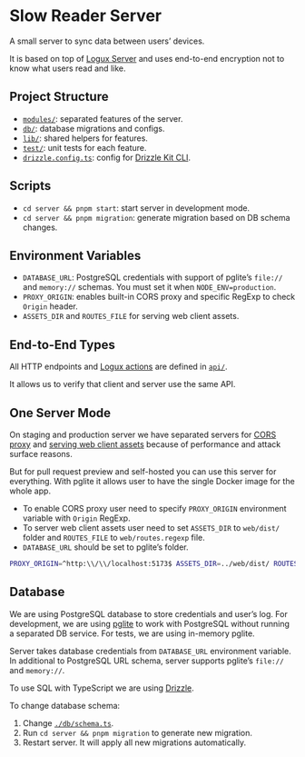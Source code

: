 # Slow Reader Server

A small server to sync data between users’ devices.

It is based on top of [Logux Server](https://github.com/logux/server)
and uses end-to-end encryption not to know what users read and like.

## Project Structure

- [`modules/`](./modules/): separated features of the server.
- [`db/`](./db/): database migrations and configs.
- [`lib/`](./lib/): shared helpers for features.
- [`test/`](./test/): unit tests for each feature.
- [`drizzle.config.ts`](./drizzle.config.ts): config for [Drizzle Kit CLI](https://orm.drizzle.team/kit-docs/overview).

## Scripts

- `cd server && pnpm start`: start server in development mode.
- `cd server && pnpm migration`: generate migration based on DB schema changes.

## Environment Variables

- `DATABASE_URL`: PostgreSQL credentials with support of pglite’s `file://` and `memory://` schemas. You must set it when `NODE_ENV=production`.
- `PROXY_ORIGIN`: enables built-in CORS proxy and specific RegExp to check `Origin` header.
- `ASSETS_DIR` and `ROUTES_FILE` for serving web client assets.

## End-to-End Types

All HTTP endpoints and [Logux actions](https://logux.org/guide/concepts/action/) are defined in [`api/`](../api/).

It allows us to verify that client and server use the same API.

## One Server Mode

On staging and production server we have separated servers for [CORS proxy](../proxy/) and [serving web client assets](../web/nginx.conf) because of performance and attack surface reasons.

But for pull request preview and self-hosted you can use this server for everything. With pglite it allows user to have the single Docker image for the whole app.

- To enable CORS proxy user need to specify `PROXY_ORIGIN` environment variable with `Origin` RegExp.
- To server web client assets user need to set `ASSETS_DIR` to `web/dist/` folder and `ROUTES_FILE` to `web/routes.regexp` file.
- `DATABASE_URL` should be set to pglite’s folder.

```sh
PROXY_ORIGIN=^http:\\/\\/localhost:5173$ ASSETS_DIR=../web/dist/ ROUTES_FILE=../web/routes.regexp DATABASE_URL=file://./db/pgdata pnpm start
```

## Database

We are using PostgreSQL database to store credentials and user’s log. For development, we are using [pglite](https://github.com/electric-sql/pglite) to work with PostgreSQL without running a separated DB service. For tests, we are using in-memory pglite.

Server takes database credentials from `DATABASE_URL` environment variable. In additional to PostgreSQL URL schema, server supports pglite’s `file://` and `memory://`.

To use SQL with TypeScript we are using [Drizzle](https://orm.drizzle.team/docs/overview).

To change database schema:

1. Change [`./db/schema.ts`](./db/schema.ts).
2. Run `cd server && pnpm migration` to generate new migration.
3. Restart server. It will apply all new migrations automatically.
